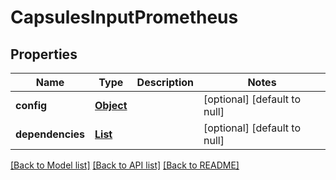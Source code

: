 # CapsulesInputPrometheus
## Properties

Name | Type | Description | Notes
------------ | ------------- | ------------- | -------------
**config** | [**Object**](.md) |  | [optional] [default to null]
**dependencies** | [**List**](string.md) |  | [optional] [default to null]

[[Back to Model list]](../README.md#documentation-for-models) [[Back to API list]](../README.md#documentation-for-api-endpoints) [[Back to README]](../README.md)

